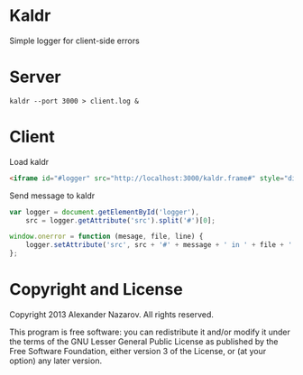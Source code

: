 # Kaldr

Simple logger for client-side errors

# Server

	kaldr --port 3000 > client.log &

# Client

Load kaldr
```html
<iframe id="#logger" src="http://localhost:3000/kaldr.frame#" style="display:none"></iframe>
```

Send message to kaldr
```js
var logger = document.getElementById('logger'),
	src = logger.getAttribute('src').split('#')[0];

window.onerror = function (mesage, file, line) {
	logger.setAttribute('src', src + '#' + message + ' in ' + file + ' at line ' + line);
};
```

# Copyright and License

Copyright 2013 Alexander Nazarov. All rights reserved.

This program is free software: you can redistribute it and/or modify
it under the terms of the GNU Lesser General Public License as published by
the Free Software Foundation, either version 3 of the License, or
(at your option) any later version.
